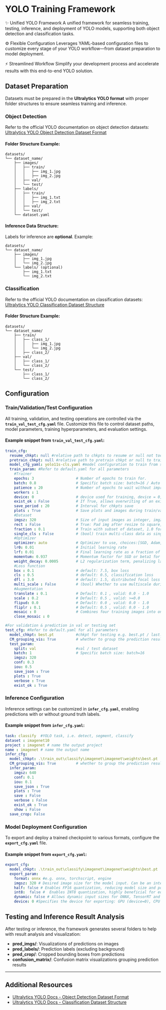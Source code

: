 # YOLO Training Framework

✨ Unified YOLO Framework
A unified framework for seamless training, testing, inference, and deployment of YOLO models, supporting both object detection and classification tasks.

⚙️ Flexible Configuration
Leverages YAML-based configuration files to customize every stage of your YOLO workflow—from dataset preparation to model deployment.

⚡ Streamlined Workflow
Simplify your development process and accelerate results with this end-to-end YOLO solution.

## Dataset Preparation

Datasets must be prepared in the **Ultralytics YOLO format** with proper folder structures to ensure seamless training and inference.

### Object Detection

Refer to the official YOLO documentation on object detection datasets:  
[Ultralytics YOLO Object Detection Dataset Format](https://docs.ultralytics.com/datasets/detect/#ultralytics-yolo-format)

#### Folder Structure Example:

```
datasets/
└── dataset_name/
    ├── images/
    │   ├── train/
    │   │   ├── img_1.jpg
    │   │   ├── img_2.jpg
    │   ├── val/
    │   └── test/
    ├── labels/
    │   ├── train/
    │   │   ├── img_1.txt
    │   │   ├── img_2.txt
    │   ├── val/
    │   └── test/
    └── dataset.yaml
```

#### Inference Data Structure:

Labels for inference are **optional**. Example:

```
datasets/
└── dataset_name/
    ├── images/
    │   ├── img_1.jpg
    │   └── img_2.jpg
    └── labels/ (optional)
        ├── img_1.txt
        └── img_2.txt
```

### Classification

Refer to the official YOLO documentation on classification datasets:  
[Ultralytics YOLO Classification Dataset Structure](https://docs.ultralytics.com/datasets/classify/#dataset-structure-for-yolo-classification-tasks)

#### Folder Structure Example:

```
datasets/
└── dataset_name/
    ├── train/
    │   ├── class_1/
    │   │   ├── img_1.jpg
    │   │   └── img_2.jpg
    │   ├── class_2/
    ├── val/
    │   ├── class_1/
    │   └── class_2/
    └── test/
        ├── class_1/
        └── class_2/
```

## Configuration

### Train/Validation/Test Configuration

All training, validation, and testing operations are controlled via the **`train_val_test_cfg.yaml`** file. Customize this file to control dataset paths, model parameters, training hyperparameters, and evaluation settings.

#### Example snippet from `train_val_test_cfg.yaml`:

```yaml
train_cfg:
  resume_chkpt: null #relative path to chkpts to resume or null not too resume 
  pretrain_chkpt: null #relative path to pretrain chkpt or null to train from scratch
  model_cfg_yaml: yolo11s-cls.yaml #model configuration to train from scratch
  train_param: #Refer to default.yaml for all parameters
    #Trainer
    epochs: 3                   # Number of epochs to train for.
    batch: 0.8                  # Specific batch size: batch=16 / Auto mode for % GPU memory utilization (batch= 0.70)
    patience : 20               # Number of epochs to wait without improvement in validation metrics before early stopping the training
    workers : 1
    device: 0                   # device used for training, device = 0,1
    exist_ok : False            # If True, allows overwriting of an existing project/name directory 
    save_period : 20            # Interval for chkpts save
    plots : True                # Save plots and images during train/val
    #Dataset
    imgsz: 320                  # Size of input images as integer, imgze : a -> resize longest size to a, while keeping aspect ratio, imgze : (w, h) -> resize img into square
    rect : False                # True: Pad img after resize to square, False: keep original aspect ratio
    fraction : 0.1              # Train with subset of dataset, 1.0 for full dataset
    single_cls : False          # (bool) train multi-class data as single-class    
    #Optimizer
    optimizer: auto             # Optimizer to use, choices:[SGD, Adam, Adamax, AdamW, NAdam, RAdam, RMSProp, auto]
    lr0: 0.01                   # Initial learning rate
    lrf: 0.01                   # Final learning rate as a fraction of the initial rate = (lr0 * lrf)
    momentum: 0.937             # Momentum factor for SGD or beta1 for Adam optimizers, influencing the incorporation of past gradients in the current update
    weight_decay: 0.0005        # L2 regularization term, penalizing large weights to prevent overfitting.
    #Loss function
    box : 0.1                   # default: 7.5, box loss
    cls : 0.5                   # default: 0.5, classification loss
    dfl : 3.0                   # default: 1.5, distributed focal loss
    multi_scale : False         # (bool) Whether to use multiscale during training
    #Augmentation
    translate : 0.1             # Default: 0.1 , valid: 0.0 - 1.0
    scale : 0.2                 # Default: 0.5 , valid: >=0.0
    flipud: 0.0                 # Default: 0.0 , valid: 0.0 - 1.0
    fliplr : 0.1                # Default: 0.5 , valid: 0.0 - 1.0
    mosaic : 0                  # Combines four training images into one, simulating different scene compositions and object interactions
    close_mosaic : 0

#For validation & prediction in val or testing set
test_cfg: #Refer to default.yaml for all parameters
  model_chkpt: best.pt          #chkpt for testing e.g. best.pt / last.pt        
  CM_grouping_vis: True         # whether to group the prediction result in CM for visualization (Recommended for debugging)
  test_param:
    split: val                  #val / test dataset
    batch: 1                    # Specific batch size: batch=16
    imgsz: 320
    conf: 0.3
    iou: 0.5
    save_json : True
    plots : True
    verbose : True
    exist_ok : True
```

### Inference Configuration

Inference settings can be customized in **`infer_cfg.yaml`**, enabling predictions with or without ground truth labels.

#### Example snippet from `infer_cfg.yaml`:

```yaml
task: classify  #YOLO task, i.e. detect, segment, classify
dataset : imagenet10 
project : imagenet # name the output project
name : imagenet # name the output name
infer_cfg:
  model_chkpt: .\train_out\classify\imagenet\imagenet\weights\best.pt      #relative path for chkpt/deployed model, e.g. .pt, .onnx, .engine .torchscript
  CM_grouping_vis: True         # whether to group the prediction result in CM for visualization if labels are given (Recommended for debugging)
  infer_param:
    imgsz: 640
    conf: 0.1
    iou: 0.1
    save_json : True
    plots : True
    save : False
    verbose : False
    exist_ok : True
    show : False
  save_crop: False
```

### Model Deployment Configuration

To export and deploy a trained checkpoint to various formats, configure the **`export_cfg.yaml`** file.

#### Example snippet from `export_cfg.yaml`:

```yaml
export_cfg:
  model_chkpt: .\train_out\classify\imagenet\imagenet\weights\best.pt      #relative path for chkpt/deployed model, e.g. .pt, .onnx, .engine .torchscript
  export_param:
    format: onnx #e.g. onnx, torchscript, engine
    imgsz: 320 # Desired image size for the model input. Can be an integer for square images or a tuple (height, width) for specific dimensions
    half: false # Enables FP16 quantization, reducing model size and potentially speeding up inference
    int8:  false # 	Enables INT8 quantization, highly beneficial for edge deployments
    dynamic: false # Allows dynamic input sizes for ONNX, TensorRT and OpenVINO exports, enhancing flexibility in handling varying image dimensions.
    device: 0 #Specifies the device for exporting: GPU (device=0), CPU (device=cpu)
```

## Testing and Inference Result Analysis

After testing or inference, the framework generates several folders to help with result analysis and visualization:

- **pred_imgs/**: Visualizations of predictions on images  
- **pred_labels/**: Prediction labels (excluding background)  
- **pred_crop/**: Cropped bounding boxes from predictions  
- **confusion_matrix/**: Confusion matrix visualizations grouping prediction results  

---

## Additional Resources

- [Ultralytics YOLO Docs - Object Detection Dataset Format](https://docs.ultralytics.com/datasets/detect/#ultralytics-yolo-format)  
- [Ultralytics YOLO Docs - Classification Dataset Structure](https://docs.ultralytics.com/datasets/classify/#dataset-structure-for-yolo-classification-tasks)  


